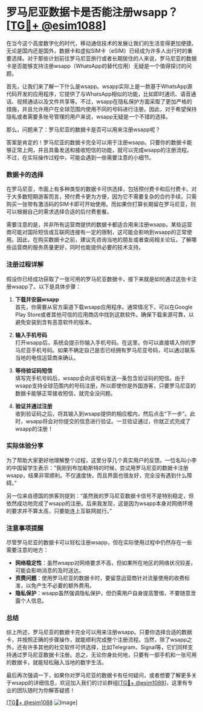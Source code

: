 # 罗马尼亚数据卡是否能注册wsapp？[[TG💪+ @esim1088](https://t.me/s/esim1088)]

在当今这个高度数字化的时代，移动通信技术的发展让我们的生活变得更加便捷。无论是国内还是国外，数据卡和虚拟SIM卡（eSIM）已经成为许多人出行时的重要选择。对于那些计划前往罗马尼亚旅行或者长期居住的人来说，罗马尼亚的数据卡是否能够支持注册wsapp（WhatsApp的替代应用）无疑是一个值得探讨的问题。

首先，让我们来了解一下什么是wsapp。wsapp实际上是一款基于WhatsApp源代码开发的应用程序，它提供了与WhatsApp相似的功能，比如即时通讯、语音通话、视频通话以及文件共享等。不过，wsapp在隐私保护方面采取了更加严格的措施，并且允许用户在全球范围内使用不同的号码进行注册。因此，对于希望保持隐私或者需要多账号管理的用户来说，wsapp无疑是一个不错的选择。

那么，问题来了：罗马尼亚的数据卡是否可以用来注册wsapp呢？

答案是肯定的！罗马尼亚的数据卡完全可以用于注册wsapp。只要你的数据卡能够正常上网，并且具备发送和接收短信的功能，就可以完成wsapp的注册流程。不过，在实际操作过程中，可能会遇到一些需要注意的小细节。

### 数据卡的选择

在罗马尼亚，市面上有多种类型的数据卡可供选择，包括预付费卡和后付费卡。对于大多数短期游客而言，预付费卡更为方便，因为它不需要复杂的合约手续，只需购买一张带有激活码的SIM卡即可开始使用。而如果你打算长期留在罗马尼亚，则可以根据自己的需求选择合适的后付费套餐。

需要注意的是，并非所有运营商提供的数据卡都适合用来注册wsapp。某些运营商可能对国际短信或互联网连接有一定的限制，这可能会影响到wsapp的正常使用。因此，在购买数据卡之前，建议先咨询当地的朋友或者查阅相关论坛，了解哪些运营商的服务质量更好，同时也能提供必要的技术支持。

### 注册过程详解

假设你已经成功获取了一张可用的罗马尼亚数据卡，接下来就是如何通过这张卡注册wsapp了。以下是具体步骤：

1. **下载并安装wsapp**  
   首先，你需要从官方渠道下载wsapp应用程序。通常情况下，可以在Google Play Store或者其他可信的应用商店中找到这款软件。确保下载来源可靠，以避免安装到含有恶意软件的版本。

2. **输入手机号码**  
   打开wsapp后，系统会提示你输入手机号码。在这里，你可以直接填入你的罗马尼亚手机号码。如果不确定自己是否已经拥有罗马尼亚号码，可以通过联系当地的电信运营商来确认。

3. **等待验证码短信**  
   填写完手机号码后，wsapp会向该号码发送一条包含验证码的短信。由于wsapp支持全球范围内的号码注册，所以即使你是外国游客，只要罗马尼亚的数据卡能够正常接收短信，就完全没问题。

4. **验证并通过注册**  
   收到验证码之后，将其输入到wsapp提供的相应框内，然后点击“下一步”。此时，wsapp将会对你提交的信息进行验证。一旦验证通过，你就正式完成了wsapp的注册！

### 实际体验分享

为了帮助大家更好地理解整个过程，这里分享几个真实用户的反馈。一位名叫小李的中国留学生表示：“我刚到布加勒斯特的时候，尝试用罗马尼亚的数据卡注册wsapp，结果非常顺利。不仅速度快，而且界面也很友好，完全没有遇到什么障碍。”

另一位来自德国的旅客则提到：“虽然我的罗马尼亚数据卡信号不是特别稳定，但依然成功地完成了wsapp的注册。后来我发现，这是因为wsapp本身对网络环境的要求并不算太高，只要能连上互联网就行。”

### 注意事项提醒

尽管罗马尼亚的数据卡可以轻松注册wsapp，但在实际使用过程中仍然存在一些需要注意的地方：

- **网络稳定性**：虽然wsapp对网络要求不高，但如果所在地区的网络状况较差，可能会影响消息的及时送达。
- **资费问题**：使用罗马尼亚的数据卡时，要留意运营商针对流量使用的收费标准，以免产生不必要的额外费用。
- **隐私保护**：wsapp虽然强调隐私保护，但仍需用户自身提高警惕，不要随意泄露个人信息。

### 总结

综上所述，罗马尼亚的数据卡完全可以用来注册wsapp。只要你选择合适的数据卡，并按照正确的步骤操作，就能顺利完成整个注册流程。当然，除了wsapp之外，还有许多其他的社交软件可供选择，比如Telegram、Signal等，它们同样支持通过罗马尼亚数据卡注册。总之，无论你身处何地，只要有一部手机和一张可用的数据卡，就能轻松融入当地的数字生活。

最后再次强调一下，如果你对罗马尼亚的数据卡有任何疑问，或者想要了解更多关于wsapp的详细信息，欢迎加入我们的讨论群组[[TG💪+ @esim1088](https://t.me/s/esim1088)]，这里有专业的团队随时为你解答疑惑！

[[TG💪+ @esim1088](https://t.me/s/esim1088) ![Image](https://i.postimg.cc/4NQfJmqS/Snipaste-2025-05-13-00-14-12.png)]